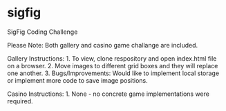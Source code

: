 # sigfig
SigFig Coding Challenge 

Please Note: Both gallery and casino game challange are included.

Gallery Instructions:
	1. To view, clone respository and open index.html file on a browser.
	2. Move images to different grid boxes and they will replace one another.
	3. Bugs/Improvements: Would like to implement local storage or implement more code to save image positions. 

Casino Instructions:
	1. None - no concrete game implementations were required.
